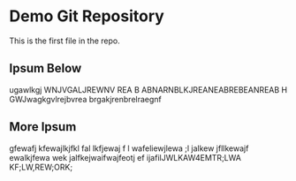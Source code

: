 # Demo Git Repository
This is the first file in the repo.

## Ipsum Below
ugawlkgj WNJVGALJREWNV REA
B ABNARNBLKJREANEABREBEANREAB H 
GWJwagkgvlrejbvrea
brgakjrenbrelraegnf

## More Ipsum
gfewafj kfewajlkjfkl fal lkfjewaj f l
wafeliewjlewa ;l jalkew jfllkewajf ewalkjfewa 
wek jalfkejwaifwajfeotj 
ef ijafilJWLKAW4EMTR;LWA KF;LW,REW;ORK;